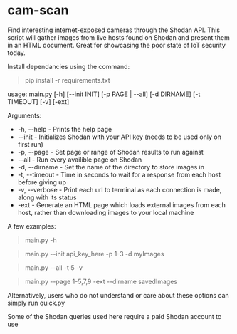 # cam-scan
Find interesting internet-exposed cameras through the Shodan API. This script will gather images from live hosts found on Shodan and present them in an HTML document. Great for showcasing the poor state of IoT security today.

Install dependancies using the command:
> pip install -r requirements.txt

usage: main.py [-h] [--init INIT] [-p PAGE | --all] [-d DIRNAME] [-t TIMEOUT] [-v] [-ext]

Arguments:
- -h, --help - Prints the help page
- --init - Initializes Shodan with your API key (needs to be used only on first run)
- -p, --page - Set page or range of Shodan results to run against
- --all - Run every availible page on Shodan
- -d, --dirname - Set the name of the directory to store images in
- -t, --timeout - Time in seconds to wait for a response from each host before giving up
- -v, --verbose - Print each url to terminal as each connection is made, along with its status
- -ext - Generate an HTML page which loads external images from each host, rather than downloading images to your local machine


A few examples:

> main.py -h

> main.py --init api_key_here -p 1-3 -d myImages

> main.py --all -t 5 -v

> main.py --page 1-5,7,9 -ext --dirname savedImages

Alternatively, users who do not understand or care about these options can simply run quick.py

Some of the Shodan queries used here require a paid Shodan account to use
